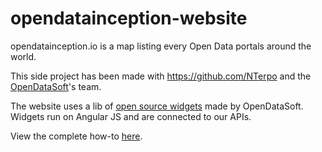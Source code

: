 # opendatainception-website

opendatainception.io is a map listing every Open Data portals around the world. 

This side project has been made with https://github.com/NTerpo and the [OpenDataSoft](https://opendatasoft.com)'s team.

The website uses a lib of [open source widgets](https://github.com/opendatasoft/ods-widgets) made by OpenDataSoft. Widgets run on Angular JS and are connected to our APIs. 

View the complete how-to [here](https://www.opendatasoft.com/2015/11/02/how-we-put-together-a-list-of-1600-open-data-portals-around-the-world-to-help-open-data-community/).
